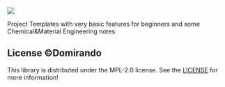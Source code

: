 <img src="./assets/wallpaper.png">
<p>Project Templates with very basic features for beginners and some Chemical&Material Engineering notes</p>

## License &copy;Domirando

This library is distributed under the MPL-2.0 license. See the [LICENSE](./LICENSE) for more information!